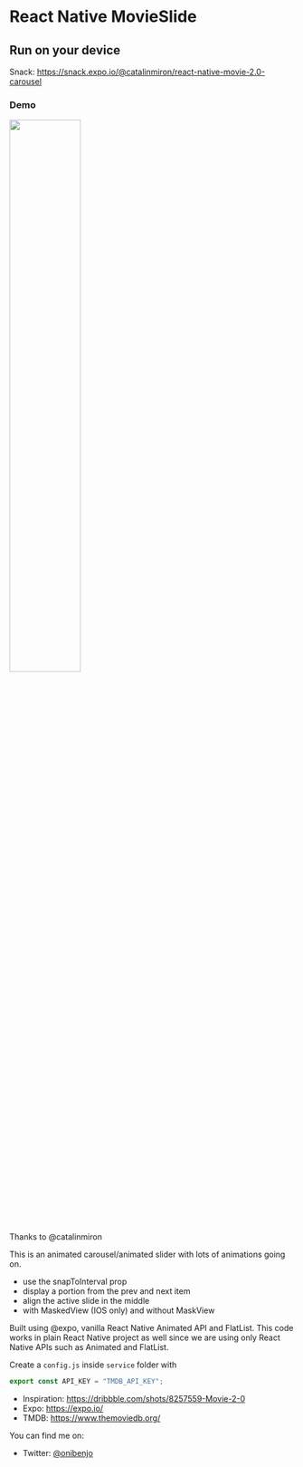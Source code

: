 # React Native MovieSlide

## Run on your device

Snack: <https://snack.expo.io/@catalinmiron/react-native-movie-2.0-carousel>

### Demo

<img src="assets/motion_once.gif" width=50%>

Thanks to @catalinmiron

This is an animated carousel/animated slider with lots of animations going on.

- use the snapToInterval prop
- display a portion from the prev and next item
- align the active slide in the middle
- with MaskedView (IOS only) and without MaskView

Built using @expo, vanilla React Native Animated API and FlatList.
This code works in plain React Native project as well since we are using only React Native APIs such as Animated and FlatList.

Create a `config.js` inside `service` folder with

```javascript
export const API_KEY = "TMDB_API_KEY";
```

- Inspiration: <https://dribbble.com/shots/8257559-Movie-2-0>
- Expo: <https://expo.io/>
- TMDB: <https://www.themoviedb.org/>

You can find me on:

- Twitter: [@onibenjo](http://twitter.com/onibenjo)
